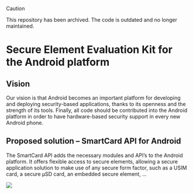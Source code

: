 > [!CAUTION]
> This repository has been archived. The code is outdated and no longer maintained.

# Secure Element Evaluation Kit for the Android platform #

## Vision ##
Our vision is that Android becomes an important platform for developing and deploying security-based applications, thanks to its openness and the strength of its tools. Finally, all code should be contributed into the Android platform in order to have hardware-based security support in every new Android phone.<br />

## Proposed solution – SmartCard API for Android ##

The SmartCard API adds the necessary modules and API’s to the Android platform. It offers flexible access to secure elements, allowing a secure application solution to make use of any secure form factor, such as a USIM card, a secure µSD card, an embedded secure element, …

![](https://cloud.githubusercontent.com/assets/11645011/6865053/10376c7c-d46a-11e4-9314-667a568063e0.png)
